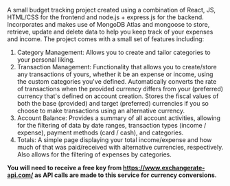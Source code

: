A small budget tracking project created using a combination of React, JS, HTML/CSS for the frontend and node.js + express.js for the backend. Incorporates and makes use of MongoDB Atlas and mongoose to store, retrieve, update and delete data to help you keep track of your expenses and income. The project comes with a small set of features including: 
1. Category Management: Allows you to create and tailor categories to your personal liking.
2. Transaction Management: Functionality that allows you to create/store any transactions of yours, whether it be an expense or income, using the custom categories you've defined. Automatically converts the rate of transactions when the provided currency differs from your (preferred) currency that's defined on account creation. Stores the fiscal values of both the base (provided) and target (preferred) currencies if you so choose to make transactions using an alternative currency.
3. Account Balance: Provides a summary of all account activities, allowing for the filtering of data by date ranges, transaction types (income / expense), payment methods (card / cash), and categories.
4. Totals: A simple page displaying your total income/expense and how much of that was paid/received with alternative currencies, respectively. Also allows for the filtering of expenses by categories.

**You will need to receive a free key from https://www.exchangerate-api.com/ as API calls are made to this service for currency conversions.**

